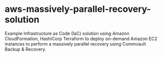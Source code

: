 # aws-massively-parallel-recovery-solution
Example Infrastructure as Code (IaC) solution using Amazon CloudFormation, HashiCorp Terraform to deploy on-demand Amazon EC2 instances to perform a massively parallel recovery using Commvault Backup & Recovery.
